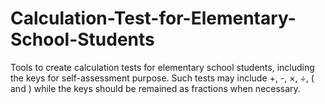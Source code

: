 # Calculation-Test-for-Elementary-School-Students
Tools to create calculation tests for elementary school students, including the keys for self-assessment purpose. Such tests may include +, -, ×, ÷, ( and ) while the keys should be remained as fractions when necessary.
